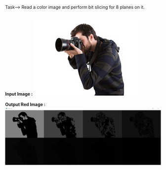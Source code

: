 Task--> Read a color image and perform bit slicing for 8 planes on it.  
<br />

**Input Image :**
![](img.jpeg)
<br />
<br />
**Output Red Image :**
![](output_img.png)

